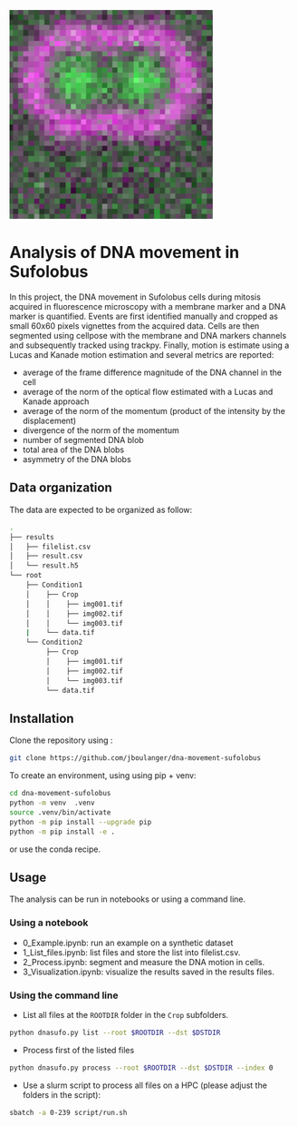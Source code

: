 
![logo](assets/logo.png)

# Analysis of DNA movement in Sufolobus



In this project, the DNA movement in Sufolobus cells during mitosis acquired in fluorescence microscopy with a membrane marker and a DNA marker is quantified. Events are first identified manually and cropped as small 60x60 pixels vignettes from the acquired data. Cells are then segmented using cellpose with the membrane and DNA markers channels and subsequently tracked using trackpy. Finally, motion is estimate using a Lucas and Kanade motion estimation and several metrics are reported:
- average of the frame difference magnitude of the DNA channel in the cell
- average of the norm of the optical flow estimated with a Lucas and Kanade approach
- average of the norm of the momentum (product of the intensity by the displacement)
- divergence of the norm of the momentum
- number of segmented DNA blob
- total area of the DNA blobs
- asymmetry of the DNA blobs

## Data organization

The data are expected to be organized as follow:

```bash
.
├── results
│   ├── filelist.csv
│   ├── result.csv
│   └── result.h5
└── root
    ├── Condition1
    │    ├── Crop
    │    │    ├── img001.tif
    │    │    ├── img002.tif
    │    │    └── img003.tif
    |    └── data.tif 
    └── Condition2
         ├── Crop
         │    ├── img001.tif
         │    ├── img002.tif
         │    └── img003.tif
         └── data.tif 
```

## Installation

Clone the repository using :
```bash
git clone https://github.com/jboulanger/dna-movement-sufolobus
```
To create an environment, using using pip + venv:
```bash
cd dna-movement-sufolobus
python -m venv  .venv
source .venv/bin/activate
python -m pip install --upgrade pip
python -m pip install -e .
```
or use the conda recipe.

## Usage
The analysis can be run in notebooks or using a command line.

### Using a notebook
- 0_Example.ipynb: run an example on a synthetic dataset
- 1_List_files.ipynb: list files and store the list into filelist.csv.
- 2_Process.ipynb: segment and measure the DNA motion in cells.
- 3_Visualization.ipynb: visualize the results saved in the results files.
    
### Using the command line
- List all files at the `ROOTDIR` folder in the `Crop` subfolders.
```bash
python dnasufo.py list --root $ROOTDIR --dst $DSTDIR
```
- Process first of the listed files
```bash
python dnasufo.py process --root $ROOTDIR --dst $DSTDIR --index 0
```
- Use a slurm script to process all files on a HPC (please adjust the folders in the script):
```bash
sbatch -a 0-239 script/run.sh
```